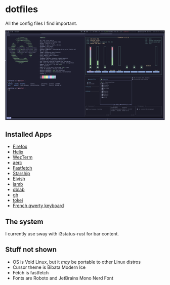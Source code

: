 # dotfiles

All the config files I find important.

![A screenshot of my terminal](assets/terminal.png)

## Installed Apps

- [Firefox](https://www.mozilla.org/en-US/firefox/new/)
- [Helix](https://helix-editor.com)
- [WezTerm](https://wezfurlong.org/wezterm/index.html)
- [aerc](http://aerc-mail.org/)
- [Fastfetch](https://github.com/fastfetch-cli/fastfetch)
- [Starship](https://starship.rs)
- [Elvish](https://elv.sh)
- [iamb](https://iamb.chat)
- [dblab](https://github.com/danvergara/dblab)
- [gh](https://github.com/cli/cli)
- [tokei](https://github.com/XAMPPRocky/tokei)
- [French qwerty keyboard](https://qwerty-fr.org/)

## The system

I currently use sway with i3status-rust for bar content.

## Stuff not shown

- OS is Void Linux, but it _may_ be portable to other Linux distros
- Cursor theme is Bibata Modern Ice
- Fetch is fastfetch
- Fonts are Roboto and JetBrains Mono Nerd Font
